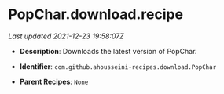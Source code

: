 # PopChar.download.recipe

_Last updated 2021-12-23 19:58:07Z_

- **Description**: Downloads the latest version of PopChar.

- **Identifier**: `com.github.ahousseini-recipes.download.PopChar`

- **Parent Recipes**: `None`